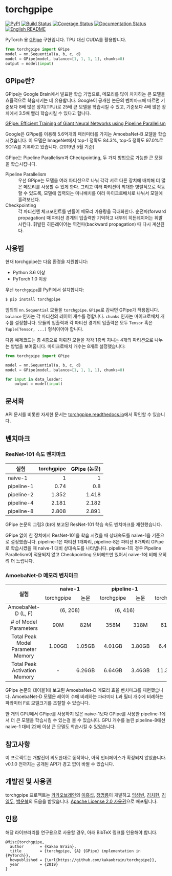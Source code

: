 # torchgpipe

[![PyPI](https://img.shields.io/pypi/v/torchgpipe.svg)](https://pypi.org/project/torchgpipe)
[![Build Status](https://travis-ci.org/kakaobrain/torchgpipe.svg?branch=master)](https://travis-ci.org/kakaobrain/torchgpipe)
[![Coverage Status](https://coveralls.io/repos/github/KakaoBrain/torchgpipe/badge.svg?branch=master)](https://coveralls.io/github/KakaoBrain/torchgpipe?branch=master)
[![Documentation Status](https://readthedocs.org/projects/torchgpipe/badge/?version=latest)](https://torchgpipe.readthedocs.io/en/latest/?badge=latest)
[![English README](https://img.shields.io/badge/readme-english-blue.svg)](README.md)

PyTorch 용 [GPipe](https://arxiv.org/abs/1811.06965) 구현입니다. TPU 대신
CUDA를 활용합니다.

```python
from torchgpipe import GPipe
model = nn.Sequential(a, b, c, d)
model = GPipe(model, balance=[1, 1, 1, 1], chunks=8)
output = model(input)
```

## GPipe란?

GPipe는 Google Brain에서 발표한 학습 기법으로, 메모리를 많이 차지하는 큰 모델을
효율적으로 학습시키는 데 유용합니다. Google이 공개한 논문의 벤치마크에 따르면
기준보다 8배 많은 장치(TPU)로 25배 큰 모델을 학습시킬 수 있고, 기준보다 4배
많은 장치에서 3.5배 빨리 학습시킬 수 있다고 합니다.

[GPipe: Efficient Training of Giant Neural Networks using Pipeline Parallelism](https://arxiv.org/abs/1811.06965)

Google은 GPipe를 이용해 5.6억개의 패러미터를 가지는 AmoebaNet-B 모델을
학습시켰습니다. 이 모델은 ImageNet에서 top-1 정확도 84.3%, top-5 정확도 97.0%로
SOTA를 기록하고 있습니다. (2019년 5월 기준)

GPipe는 Pipeline Parallelism과 Checkpointing, 두 가지 방법으로 가능한 큰 모델을
학습시킵니다.

<dl>
<dt>Pipeline Parallelism</dt>
<dd>우선 GPipe는 모델을 여러 파티션으로 나눠 각각 서로 다른 장치에 배치해 더
    많은 메모리를 사용할 수 있게 한다. 그리고 여러 파티션이 최대한 병렬적으로
    작동할 수 있도록, 모델에 입력되는 미니배치를 여러 마이크로배치로 나눠서
    모델에 흘려보낸다.</dd>

<dt>Checkpointing</dt>
<dd>각 파티션엔 체크포인트를 만들어 메모리 가용량을 극대화한다. 순전파(forward
    propagation) 때 파티션 경계의 입출력만 기억하고 내부의 히든레이어는
    휘발시킨다. 휘발된 히든레이어는 역전파(backward propagation) 때 다시
    계산된다.</dd>
</dl>

## 사용법

현재 torchgpipe는 다음 환경을 지원합니다:

- Python 3.6 이상
- PyTorch 1.0 이상

우선 `torchgpipe`를 PyPI에서 설치합니다:

```sh
$ pip install torchgpipe
```

임의의 `nn.Sequential` 모듈을 `torchgpipe.GPipe`로 감싸면 GPipe가 적용됩니다.
`balance` 인자는 각 파티션의 레이어 개수를 정합니다. `chunks` 인자는
마이크로배치 개수를 설정합니다. 모듈의 입출력과 각 파티션 경계의 입출력은 모두
`Tensor` 혹은 `Tuple[Tensor, ...]` 형식이어야 합니다.

다음 예제코드는 총 4층으로 이뤄진 모듈을 각각 1층씩 지니는 4개의 파티션으로
나누는 방법을 보여줍니다. 마이크로배치 개수는 8개로 설정했습니다:

```python
from torchgpipe import GPipe

model = nn.Sequential(a, b, c, d)
model = GPipe(model, balance=[1, 1, 1, 1], chunks=8)

for input in data_loader:
    output = model(input)
```

## 문서화

API 문서를 비롯한 자세한 문서는 [torchgpipe.readthedocs.io][rtd]에서 확인할 수
있습니다.

[rtd]: https://torchgpipe.readthedocs.io/

## 벤치마크

### ResNet-101 속도 벤치마크

실험 | torchgpipe | GPipe (논문)
---------- | ----: | ----:
naive-1    | 1     | 1
pipeline-1 | 0.74  | 0.8
pipeline-2 | 1.352 | 1.418
pipeline-4 | 2.181 | 2.182
pipeline-8 | 2.808 | 2.891

GPipe 논문의 그림3 (b)에 보고된 ResNet-101 학습 속도 벤치마크를
재현했습니다.

GPipe 없이 한 장치에서 ResNet-101을 학습 시켰을 때 상대속도를 naive-1을 기준으로
설정했습니다. pipeline-1은 파티션 1개짜리, pipeline-8은 파티션 8개짜리 GPipe로
학습시켰을 때 naive-1 대비 상대속도를 나타냅니다. pipeline-1의 경우 Pipeline
Parallelism이 적용되지 않고 Checkpointing 오버헤드만 있어서 naive-1에 비해
오히려 더 느립니다.

### AmoebaNet-D 메모리 벤치마크

<table>
  <thead>
    <tr>
      <th rowspan="2">실험</th>
      <th colspan="2">naive-1</th>
      <th colspan="2">pipeline-1</th>
      <th colspan="2">pipeline-2</th>
      <th colspan="2">pipeline-4</th>
      <th colspan="2">pipeline-8</th>
    </tr>
    <tr align="center">
      <td>torchgpipe</td>
      <td>논문</td>
      <td>torchgpipe</td>
      <td>논문</td>
      <td>torchgpipe</td>
      <td>논문</td>
      <td>torchgpipe</td>
      <td>논문</td>
      <td>torchgpipe</td>
      <td>논문</td>
    </tr>
  </thead>
  <tbody>
    <tr align="center">
      <td>AmoebaNet-D (L, F)</td>
      <td colspan="2">(6, 208)</td>
      <td colspan="2">(6, 416)</td>
      <td colspan="2">(6, 544)</td>
      <td colspan="2">(12, 544)</td>
      <td colspan="2">(24, 512)</td>
    </tr>
    <tr align="center">
      <td># of Model Parameters</td>
      <td>90M</td>
      <td>82M</td>
      <td>358M</td>
      <td>318M</td>
      <td>613M</td>
      <td>542M</td>
      <td>1.16B</td>
      <td>1.05B</td>
      <td>2.01B</td>
      <td>1.80B</td>
    </tr>
    <tr align="center">
      <td>Total Peak Model Parameter Memory</td>
      <td>1.00GB</td>
      <td>1.05GB</td>
      <td>4.01GB</td>
      <td>3.80GB</td>
      <td>6.45GB</td>
      <td>6.45GB</td>
      <td>13.00GB</td>
      <td>12.53GB</td>
      <td>22.42GB</td>
      <td>24.62GB</td>
    </tr>
    <tr align="center">
      <td>Total Peak Activation Memory</td>
      <td>-</td>
      <td>6.26GB</td>
      <td>6.64GB</td>
      <td>3.46GB</td>
      <td>11.31GB</td>
      <td>8.11GB</td>
      <td>18.72GB</td>
      <td>15.21GB</td>
      <td>35.78GB</td>
      <td>26.24GB</td>
    </tr>
  </tbody>
</table>

GPipe 논문의 테이블1에 보고된 AmoebaNet-D 메모리 효율 벤치마크를
재현했습니다. AmoebaNet-D 모델은 레이어 수에 비례하는 파라미터 L과
필터 개수에 비례하는 파라미터 F로 모델크기를 조절할 수 있습니다.

한 개의 GPU에서 GPipe를 사용하지 않은 naive-1보다 GPipe를 사용한 pipeline-1에서
더 큰 모델을 학습시킬 수 있는걸 볼 수 있습니다. GPU 개수를 늘린 pipeline-8에선
naive-1 대비 22배 이상 큰 모델도 학습시킬 수 있었습니다.

## 참고사항

이 프로젝트는 개발진이 의도한대로 동작하나, 아직 인터페이스가 확정되지
않았습니다. v0.1.0 전까지는 공개된 API가 경고 없이 바뀔 수 있습니다.

## 개발진 및 사용권

torchgpipe 프로젝트는 [카카오브레인][]의 [이흥섭][], [정명룡][]이 개발하고
[임성빈][], [김치헌][], [김일두][], [백운혁][]의 도움을 받았습니다. [Apache
License 2.0 사용권](LICENSE)으로 배포됩니다.

[카카오브레인]: https://kakaobrain.com/
[이흥섭]: https://subl.ee/
[정명룡]: https://github.com/mrJeong
[임성빈]: https://github.com/sungbinlim
[김치헌]: https://github.com/chiheonk
[김일두]: https://github.com/ildoonet
[백운혁]: https://github.com/wbaek

## 인용

해당 라이브러리를 연구용으로 사용할 경우, 아래 BibTeX 링크를 인용해야 합니다.

```
@Misc{torchgpipe,
  author       = {Kakao Brain},
  title        = {torchgpipe, {A} {GPipe} implementation in {PyTorch}},
  howpublished = {\url{https://github.com/kakaobrain/torchgpipe}},
  year         = {2019}
}
```
